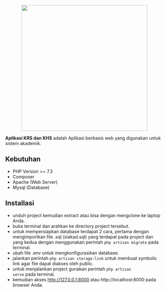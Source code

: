<p align="center"><a href="https://laravel.com" target="_blank"><img src="https://raw.githubusercontent.com/laravel/art/master/logo-lockup/5%20SVG/2%20CMYK/1%20Full%20Color/laravel-logolockup-cmyk-red.svg" width="400"></a></p>


<p><b>Aplikasi KRS dan KHS</b> adalah Aplikasi berbasis web yang digunakan untuk sistem akademik.</p>
    
## Kebutuhan

- PHP Version >= 7.3
- Composer
- Apache (Web Server)
- Mysql (Database)

## Installasi

- unduh project kemudian extract atau bisa dengan mengclone ke laptop Anda.
- buka terminal dan arahkan ke directory project tersebut.
- untuk mempersiapkan database terdapat 2 cara, pertama dengan mengimportkan file .sql (siakad.sql) yang terdapat pada project dan yang kedua dengan menggunakan perintah <code>php artisan migrate</code> pada terminal.
- ubah file .env untuk mengkonfigurasikan database.
- jalankan perintah <code>php artisan storage:link</code> untuk membuat symbolic link agar file dapat diakses oleh public.
- untuk menjalankan project gunakan perintah <code>php artisan serve</code> pada terminal.
- kemudian akses http://127.0.0.1:8000 atau http://localhost:8000 pada browser Anda.
